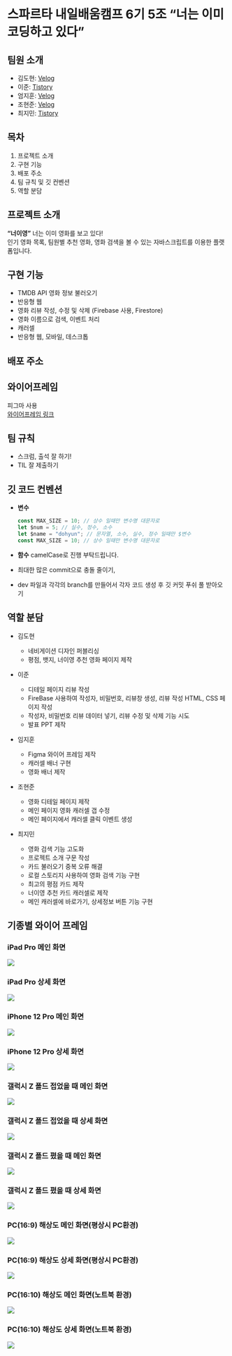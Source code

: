# 스파르타 내일배움캠프 6기 5조 “너는 이미 코딩하고 있다”

## 팀원 소개

- 김도현: [Velog](https://velog.io/@hot5667/posts)
- 이준: [Tistory](https://www.tistory.com/member/blog)
- 엄지훈: [Velog](https://velog.io/@djawlgns0924/posts)
- 조현준: [Velog](https://velog.io/@johj703/posts)
- 최지민: [Tistory](https://choijming21.tistory.com)

## 목차

1. 프로젝트 소개
2. 구현 기능
3. 배포 주소
4. 팀 규칙 및 깃 컨벤션
5. 역할 분담

## 프로젝트 소개

**“너이영”** 너는 이미 영화를 보고 있다!  
인기 영화 목록, 팀원별 추천 영화, 영화 검색을 볼 수 있는 자바스크립트를 이용한 플랫폼입니다.

## 구현 기능

- TMDB API 영화 정보 불러오기
- 반응형 웹
- 영화 리뷰 작성, 수정 및 삭제 (Firebase 사용, Firestore)
- 영화 이름으로 검색, 이벤트 처리
- 캐러셀
- 반응형 웹, 모바일, 데스크톱

## 배포 주소

## 와이어프레임

피그마 사용  
[와이어프레임 링크](https://www.figma.com/design/VUlsHs7mn6qfRHtk1qZ0ht/Untitled?node-id=0-1&t=U7HTrdgbZVIiVZNV-1)

## 팀 규칙

- 스크럼, 출석 잘 하기!
- TIL 잘 제출하기

## 깃 코드 컨벤션

- **변수**
  ```javascript
  const MAX_SIZE = 10; // 상수 일때만 변수명 대문자로
  let $num = 5; // 실수, 정수, 소수
  let $name = "dohyun"; // 문자열, 소수, 실수, 정수 일때만 $변수
  const MAX_SIZE = 10; // 상수 일때만 변수명 대문자로

- **함수**
  camelCase로 진행 부탁드립니다.

- 최대한 많은 commit으로 충돌 줄이기, 
- dev 파일과 각각의 branch를 만들어서 각자 코드 생성 후
  깃 커밋 푸쉬 풀 받아오기

## 역할 분담
  - 김도현
      - 네비게이션 디자인 퍼블리싱
      - 평점, 뱃지, 너이영 추천 영화 페이지 제작

  - 이준
      - 디테일 페이지 리뷰 작성
      - FireBase 사용하여 작성자, 비밀번호, 리뷰창 생성, 리뷰 작성 HTML, CSS 페이지 작성
      - 작성자, 비밀번호 리뷰 데이터 넣기, 리뷰 수정 및 삭제 기능 시도
      - 발표 PPT 제작

  - 임지훈
      - Figma 와이어 프레임 제작
      - 캐러셀 배너 구현
      - 영화 배너 제작

  - 조현준
      - 영화 디테일 페이지 제작
      - 메인 페이지 영화 캐러셀 갭 수정
      - 메인 페이지에서 캐러셀 클릭 이벤트 생성

  - 최지민
      - 영화 검색 기능 고도화
      - 프로젝트 소개 구문 작성
      - 카드 불러오기 중복 오류 해결
      - 로컬 스토리지 사용하여 영화 검색 기능 구현
      - 최고의 평점 카드 제작
      - 너이영 추천 카드 캐러셀로 제작
      - 메인 캐러셀에 바로가기, 상세정보 버튼 기능 구현


## 기종별 와이어 프레임

### iPad Pro 메인 화면
<img src="https://velog.velcdn.com/images/johj703/post/7f392caa-0f2b-4196-a2e4-c9d0d44b12f4/image.png" />

### iPad Pro 상세 화면
<img src="https://velog.velcdn.com/images/johj703/post/e658a6b4-71b1-4325-b66c-9777c8f57e5b/image.png" />

### iPhone 12 Pro 메인 화면
<img src="https://velog.velcdn.com/images/johj703/post/d92b2d91-fa26-49ef-ba14-8e238d440301/image.png" />

### iPhone 12 Pro 상세 화면
<img src="https://velog.velcdn.com/images/johj703/post/f6968d89-e282-41fe-b474-27b2eac3beb0/image.png" />

### 갤럭시 Z 폴드 접었을 때 메인 화면
<img src="https://velog.velcdn.com/images/johj703/post/b9966846-ce63-4de8-a6a1-82b8b4450db4/image.png" />

### 갤럭시 Z 폴드 접었을 때 상세 화면
<img src="https://velog.velcdn.com/images/johj703/post/64ab3161-cc15-4dc4-be82-09ebc5546337/image.png" />

### 갤럭시 Z 폴드 폈을 때 메인 화면
<img src="https://velog.velcdn.com/images/johj703/post/25f96896-91dc-4230-95f8-1937266d1b19/image.png" />

### 갤럭시 Z 폴드 폈을 때 상세 화면
<img src="https://velog.velcdn.com/images/johj703/post/b78bc7ef-fc88-4b1b-8528-5ad42db9910a/image.png" />

### PC(16:9) 해상도 메인 화면(평상시 PC환경)
<img src="https://velog.velcdn.com/images/johj703/post/6079dedb-634a-4f6c-888f-b4f29031d071/image.png" />

### PC(16:9) 해상도 상세 화면(평상시 PC환경)
<img src="https://velog.velcdn.com/images/johj703/post/83049853-9fe7-4166-925c-73727dfbd4e4/image.png" />

### PC(16:10) 해상도 메인 화면(노트북 환경)
<img src="https://velog.velcdn.com/images/johj703/post/9ad77493-3983-45af-ab80-0aa2017be4a2/image.png" />

### PC(16:10) 해상도 상세 화면(노트북 환경)
<img src="https://velog.velcdn.com/images/johj703/post/cd61e055-808c-4e3b-8678-0988491b7d24/image.png" />
